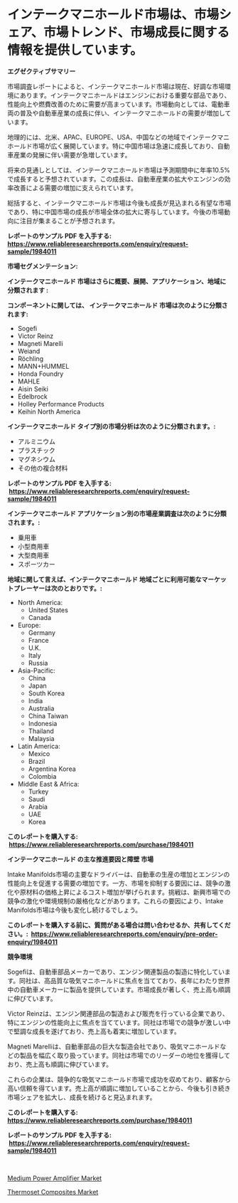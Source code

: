 <p><h1>インテークマニホールド市場は、市場シェア、市場トレンド、市場成長に関する情報を提供しています。</h1></p><p><strong>エグゼクティブサマリー</strong></p>
<p><p>市場調査レポートによると、インテークマニホールド市場は現在、好調な市場環境にあります。インテークマニホールドはエンジンにおける重要な部品であり、性能向上や燃費改善のために需要が高まっています。市場動向としては、電動車両の普及や自動車産業の成長に伴い、インテークマニホールドの需要が増加しています。</p><p>地理的には、北米、APAC、EUROPE、USA、中国などの地域でインテークマニホールド市場が広く展開しています。特に中国市場は急速に成長しており、自動車産業の発展に伴い需要が急増しています。</p><p>将来の見通しとしては、インテークマニホールド市場は予測期間中に年率10.5%で成長すると予想されています。この成長は、自動車産業の拡大やエンジンの効率改善による需要の増加に支えられています。</p><p>総括すると、インテークマニホールド市場は今後も成長が見込まれる有望な市場であり、特に中国市場の成長が市場全体の拡大に寄与しています。今後の市場動向に注目が集まることが予想されます。</p></p>
<p><strong>レポートのサンプル PDF を入手する: <a href="https://www.reliableresearchreports.com/enquiry/request-sample/1984011">https://www.reliableresearchreports.com/enquiry/request-sample/1984011</a></strong></p>
<p><strong>市場セグメンテーション:</strong></p>
<p><strong> インテークマニホールド 市場はさらに概要、展開、アプリケーション、地域に分類されます :</strong></p>
<p><strong>コンポーネントに関しては、 インテークマニホールド 市場は次のように分類されます: &nbsp;</strong></p>
<p><ul><li>Sogefi</li><li>Victor Reinz</li><li>Magneti Marelli</li><li>Weiand</li><li>Röchling</li><li>MANN+HUMMEL</li><li>Honda Foundry</li><li>MAHLE</li><li>Aisin Seiki</li><li>Edelbrock</li><li>Holley Performance Products</li><li>Keihin North America</li></ul></p>
<p><strong> インテークマニホールド タイプ別の市場分析は次のように分類されます。:</strong></p>
<p><ul><li>アルミニウム</li><li>プラスチック</li><li>マグネシウム</li><li>その他の複合材料</li></ul></p>
<p><strong>レポートのサンプル PDF を入手する: &nbsp;<a href="https://www.reliableresearchreports.com/enquiry/request-sample/1984011">https://www.reliableresearchreports.com/enquiry/request-sample/1984011</a></strong></p>
<p><strong> インテークマニホールド アプリケーション別の市場産業調査は次のように分類されます。:</strong></p>
<p><ul><li>乗用車</li><li>小型商用車</li><li>大型商用車</li><li>スポーツカー</li></ul></p>
<p><strong>地域に関して言えば、インテークマニホールド 地域ごとに利用可能なマーケットプレーヤーは次のとおりです。:</strong></p>
<p><ul>
    <li>
        North America:
        <ul>
            <li>United States</li>
            <li>Canada</li>
        </ul>
    </li>
    <li>
        Europe:
        <ul>
            <li>Germany</li>
            <li>France</li>
            <li>U.K.</li>
            <li>Italy</li>
            <li>Russia</li>
        </ul>
    </li>
    <li>
        Asia-Pacific:
        <ul>
            <li>China</li>
            <li>Japan</li>
            <li>South Korea</li>
            <li>India</li>
            <li>Australia</li>
            <li>China Taiwan</li>
            <li>Indonesia</li>
            <li>Thailand</li>
            <li>Malaysia</li>
        </ul>
    </li>
    <li>
        Latin America:
        <ul>
            <li>Mexico</li>
            <li>Brazil</li>
            <li>Argentina Korea</li>
            <li>Colombia</li>
        </ul>
    </li>
    <li>
        Middle East & Africa:
        <ul>
            <li>Turkey</li>
            <li>Saudi</li>
            <li>Arabia</li>
            <li>UAE</li>
            <li>Korea</li>
        </ul>
    </li>
    </ul></p>
<p><strong>このレポートを購入する: &nbsp;<a href="https://www.reliableresearchreports.com/purchase/1984011">https://www.reliableresearchreports.com/purchase/1984011</a></strong></p>
<p><strong>インテークマニホールド の主な推進要因と障壁 市場</strong></p>
<p><p>Intake Manifolds市場の主要なドライバーは、自動車の生産の増加とエンジンの性能向上を促進する需要の増加です。一方、市場を抑制する要因には、競争の激化や原材料の価格上昇によるコスト増加が挙げられます。挑戦は、新興市場での競争の激化や環境規制の厳格化などがあります。これらの要因により、Intake Manifolds市場は今後も変化し続けるでしょう。</p></p>
<p><strong>このレポートを購入する前に、質問がある場合は問い合わせるか、共有してください。:&nbsp; <a href="https://www.reliableresearchreports.com/enquiry/pre-order-enquiry/1984011">https://www.reliableresearchreports.com/enquiry/pre-order-enquiry/1984011</a></strong></p>
<p><strong>競争環境</strong></p>
<p><p>Sogefiは、自動車部品メーカーであり、エンジン関連製品の製造に特化しています。同社は、高品質な吸気マニホールドに焦点を当てており、長年にわたり世界中の自動車メーカーに製品を提供しています。市場成長が著しく、売上高も順調に伸びています。</p><p>Victor Reinzは、エンジン関連部品の製造および販売を行っている企業であり、特にエンジンの性能向上に焦点を当てています。同社は市場での競争が激しい中で堅調な成長を遂げており、売上高も着実に増加しています。</p><p>Magneti Marelliは、自動車部品の巨大な製造会社であり、吸気マニホールドなどの製品を幅広く取り扱っています。同社は市場でのリーダーの地位を獲得しており、売上高も順調に伸びています。</p><p>これらの企業は、競争的な吸気マニホールド市場で成功を収めており、顧客から高い信頼を得ています。売上高が順調に増加していることから、今後も引き続き市場シェアを拡大し、成長を続けると見込まれます。</p></p>
<p><strong>このレポートを購入する: &nbsp; <a href="https://www.reliableresearchreports.com/purchase/1984011">https://www.reliableresearchreports.com/purchase/1984011</a></strong></p>
<p><strong>レポートのサンプル PDF を入手する: &nbsp;<a href="https://www.reliableresearchreports.com/enquiry/request-sample/1984011">https://www.reliableresearchreports.com/enquiry/request-sample/1984011</a></strong><strong></strong></p>
<p>&nbsp;</p>
<p><p><a href="https://github.com/Sinjinluong3e0awx2m195k76/Market-Research-Report-List-1/blob/main/medium-power-amplifier-market.md">Medium Power Amplifier Market</a></p><p><a href="https://simplistic-meeting-7ee.notion.site/Thermoset-Composites-Market-Research-Report-Unlocks-Analysis-on-the-Market-Financial-Status-Market--89bbbfcfcd9b4c3987cefd0eb8d712f8">Thermoset Composites Market</a></p></p>